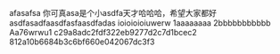 afasafsa
你可真asa是个小asdfa天才哈哈哈，希望大家都好
asdfasadfaasdfasfaasdfadas
ioioioioiuwerw
1aaaaaaaa
2bbbbbbbbbbb
Aa76wrwu1
c29a8adc2fdf322eb9277d2c7d1bcec2
812a10b6684b3c6bf660e042067dc3f3